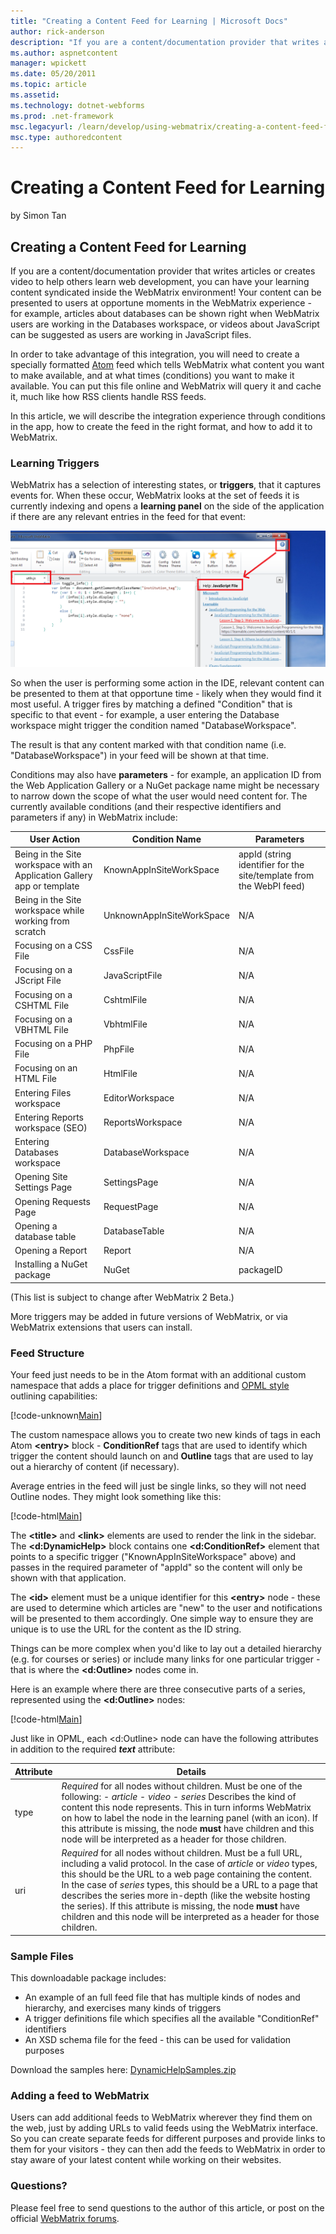 ```yaml
---
title: "Creating a Content Feed for Learning | Microsoft Docs"
author: rick-anderson
description: "If you are a content/documentation provider that writes articles or creates video to help others learn web development, you can have your learning content sy..."
ms.author: aspnetcontent
manager: wpickett
ms.date: 05/20/2011
ms.topic: article
ms.assetid: 
ms.technology: dotnet-webforms
ms.prod: .net-framework
msc.legacyurl: /learn/develop/using-webmatrix/creating-a-content-feed-for-learning
msc.type: authoredcontent
---
```

Creating a Content Feed for Learning
====================
by Simon Tan

## Creating a Content Feed for Learning

If you are a content/documentation provider that writes articles or creates video to help others learn web development, you can have your learning content syndicated inside the WebMatrix environment! Your content can be presented to users at opportune moments in the WebMatrix experience - for example, articles about databases can be shown right when WebMatrix users are working in the Databases workspace, or videos about JavaScript can be suggested as users are working in JavaScript files.

In order to take advantage of this integration, you will need to create a specially formatted [Atom](http://tools.ietf.org/html/rfc4287 "Atom") feed which tells WebMatrix what content you want to make available, and at what times (conditions) you want to make it available. You can put this file online and WebMatrix will query it and cache it, much like how RSS clients handle RSS feeds.

In this article, we will describe the integration experience through conditions in the app, how to create the feed in the right format, and how to add it to WebMatrix.

### Learning Triggers

WebMatrix has a selection of interesting states, or **triggers**, that it captures events for. When these occur, WebMatrix looks at the set of feeds it is currently indexing and opens a **learning panel** on the side of the application if there are any relevant entries in the feed for that event:

[![](creating-a-content-feed-for-learning/_static/image2.png)](creating-a-content-feed-for-learning/_static/image1.png)

So when the user is performing some action in the IDE, relevant content can be presented to them at that opportune time - likely when they would find it most useful. A trigger fires by matching a defined "Condition" that is specific to that event - for example, a user entering the Database workspace might trigger the condition named "DatabaseWorkspace".

The result is that any content marked with that condition name (i.e. "DatabaseWorkspace") in your feed will be shown at that time.

Conditions may also have **parameters** - for example, an application ID from the Web Application Gallery or a NuGet package name might be necessary to narrow down the scope of what the user would need content for. The currently available conditions (and their respective identifiers and parameters if any) in WebMatrix include:

| User Action | Condition Name | Parameters |
| --- | --- | --- |
| Being in the Site workspace with an Application Gallery app or template | KnownAppInSiteWorkSpace | appId (string identifier for the site/template from the WebPI feed) |
| Being in the Site workspace while working from scratch | UnknownAppInSiteWorkSpace | N/A |
| Focusing on a CSS File | CssFile | N/A |
| Focusing on a JScript File | JavaScriptFile | N/A |
| Focusing on a CSHTML File | CshtmlFile | N/A |
| Focusing on a VBHTML File | VbhtmlFile | N/A |
| Focusing on a PHP File | PhpFile | N/A |
| Focusing on an HTML File | HtmlFile | N/A |
| Entering Files workspace | EditorWorkspace | N/A |
| Entering Reports workspace (SEO) | ReportsWorkspace | N/A |
| Entering Databases workspace | DatabaseWorkspace | N/A |
| Opening Site Settings Page | SettingsPage | N/A |
| Opening Requests Page | RequestPage | N/A |
| Opening a database table | DatabaseTable | N/A |
| Opening a Report | Report | N/A |
| Installing a NuGet package | NuGet | packageID |

(This list is subject to change after WebMatrix 2 Beta.)

More triggers may be added in future versions of WebMatrix, or via WebMatrix extensions that users can install.

### Feed Structure

Your feed just needs to be in the Atom format with an additional custom namespace that adds a place for trigger definitions and [OPML style](http://www.opml.org/ "OPML") outlining capabilities:


[!code-unknown[Main](creating-a-content-feed-for-learning/samples/sample-127515-1.unknown)]


The custom namespace allows you to create two new kinds of tags in each Atom **&lt;entry&gt;** block - **ConditionRef** tags that are used to identify which trigger the content should launch on and **Outline** tags that are used to lay out a hierarchy of content (if necessary).

Average entries in the feed will just be single links, so they will not need Outline nodes. They might look something like this:


[!code-html[Main](creating-a-content-feed-for-learning/samples/sample2.html)]


The **&lt;title&gt;** and **&lt;link&gt;** elements are used to render the link in the sidebar. The **&lt;d:DynamicHelp&gt;** block contains one **&lt;d:ConditionRef&gt;** element that points to a specific trigger ("KnownAppInSiteWorkspace" above) and passes in the required parameter of "appId" so the content will only be shown with that application.

The **&lt;id&gt;** element must be a unique identifier for this **&lt;entry&gt;** node - these are used to determine which articles are "new" to the user and notifications will be presented to them accordingly. One simple way to ensure they are unique is to use the URL for the content as the ID string.

Things can be more complex when you'd like to lay out a detailed hierarchy (e.g. for courses or series) or include many links for one particular trigger - that is where the **&lt;d:Outline&gt;** nodes come in.

Here is an example where there are three consecutive parts of a series, represented using the **&lt;d:Outline&gt;** nodes:


[!code-html[Main](creating-a-content-feed-for-learning/samples/sample3.html)]


Just like in OPML, each &lt;d:Outline&gt; node can have the following attributes in addition to the required ***text*** attribute:

| Attribute | Details |
| --- | --- |
| type | *Required* for all nodes without children. Must be one of the following: - *article* - *video* - *series* Describes the kind of content this node represents. This in turn informs WebMatrix on how to label the node in the learning panel (with an icon). If this attribute is missing, the node **must** have children and this node will be interpreted as a header for those children. |
| uri | *Required* for all nodes without children. Must be a full URL, including a valid protocol. In the case of *article* or *video* types, this should be the URL to a web page containing the content. In the case of *series* types, this should be a URL to a page that describes the series more in-depth (like the website hosting the series). If this attribute is missing, the node **must** have children and this node will be interpreted as a header for those children. |

### Sample Files

This downloadable package includes:

- An example of an full feed file that has multiple kinds of nodes and hierarchy, and exercises many kinds of triggers
- A trigger definitions file which specifies all the available "ConditionRef" identifiers
- An XSD schema file for the feed - this can be used for validation purposes

Download the samples here: [DynamicHelpSamples.zip](creating-a-content-feed-for-learning/_static/creating-a-content-feed-for-learning-1032-dynamichelpsamples1.zip)

### Adding a feed to WebMatrix

Users can add additional feeds to WebMatrix wherever they find them on the web, just by adding URLs to valid feeds using the WebMatrix interface. So you can create separate feeds for different purposes and provide links to them for your visitors - they can then add the feeds to WebMatrix in order to stay aware of your latest content while working on their websites.

### Questions?

Please feel free to send questions to the author of this article, or post on the official [WebMatrix forums](https://forums.iis.net/1166.aspx).
